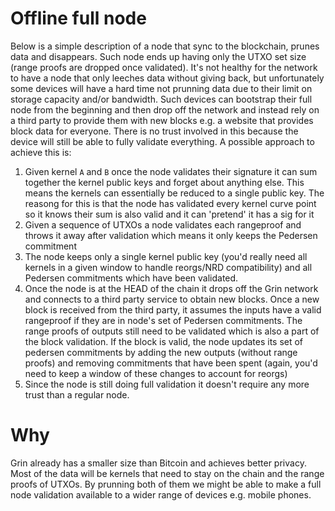 # Offline full node

Below is a simple description of a node that sync to the blockchain, prunes data and disappears. Such node ends up having only the UTXO set size (range proofs are dropped once validated). It's not healthy for the network
to have a node that only leeches data without giving back, but unfortunately some devices will have a hard time not prunning data due to their limit on storage capacity and/or bandwidth.
Such devices can bootstrap their full node from the beginning and then drop off the network and instead rely on a third party to provide them with new blocks e.g. a website that provides
block data for everyone. There is no trust involved in this because the device will still be able to fully validate everything. A possible approach to achieve this is:

1. Given kernel `A` and `B` once the node validates their signature it can sum together the kernel public keys and forget about anything else. This means the kernels can essentially be reduced
   to a single public key. The reasong for this is that the node has validated every kernel curve point so it knows their sum is also valid and it can 'pretend' it has a sig for it
2. Given a sequence of UTXOs a node validates each rangeproof and throws it away after validation which means it only keeps the Pedersen commitment
3. The node keeps only a single kernel public key (you'd really need all kernels in a given window to handle reorgs/NRD compatibility) and all Pedersen commitments which have been validated.
4. Once the node is at the HEAD of the chain it drops off the Grin network and connects to a third party service to obtain new blocks. Once a new block is received from the third party, it
   assumes the inputs have a valid rangeproof if they are in node's set of Pedersen commitments. The range proofs of outputs still need to be validated which is also a part of the block
   validation. If the block is valid, the node updates its set of pedersen commitments by adding the new outputs (without range proofs) and removing commitments that have been spent (again,
   you'd need to keep a window of these changes to account for reorgs)
5. Since the node is still doing full validation it doesn't require any more trust than a regular node.

# Why

Grin already has a smaller size than Bitcoin and achieves better privacy. Most of the data will be kernels that need to stay on the chain and the range proofs of UTXOs. By prunning both of them
we might be able to make a full node validation available to a wider range of devices e.g. mobile phones.
